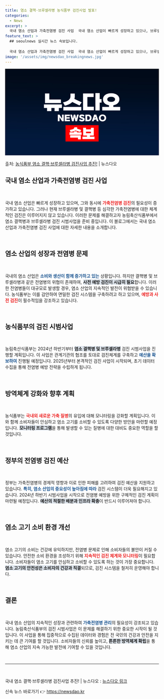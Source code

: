 ```yaml
---
title: 염소 결핵·브루셀라병 농식품부 검진사업 발표!
categories:
  - News
excerpt: >
  국내 염소 산업과 가축전염병 검진 사업  국내 염소 산업이 빠르게 성장하고 있으나, 브루셀라병 및 결핵병 등…
feature_text: >
  ## seoulnews 실시간 뉴스 속보입니다.

  국내 염소 산업과 가축전염병 검진 사업  국내 염소 산업이 빠르게 성장하고 있으나, 브루셀라병 및 결핵병 등…
image: '/assets/img/newsdao_breakingnews.jpg'
---
```


![뉴스다오 속보](/assets/img/newsdao_breakingnews.jpg)

<p>출처: <a href="https://newsdao.kr/4824" rel="dofollow">농식품부 염소 결핵·브루셀라병 검진사업 추진!</a> | 뉴스다오</p>

<h2 data-ke-size="size26">국내 염소 산업과 가축전염병 검진 사업</h2>

<p data-ke-size="size16">&nbsp;</p>

국내 염소 산업은 빠르게 성장하고 있으며, 그와 동시에 <b><span style="color: #ee2323;">가축전염병 검진</span></b>의 필요성이 증가하고 있습니다. 그러나 현재 브루셀라병 및 결핵병 등 심각한 가축전염병에 대한 체계적인 검진은 이루어지지 않고 있습니다. 이러한 문제를 해결하고자 농림축산식품부에서 염소 결핵병과 브루셀라병 검진 시범사업을 준비 중입니다. 이 블로그에서는 국내 염소 산업과 가축전염병 검진 사업에 대한 자세한 내용을 소개합니다.

<p data-ke-size="size16">&nbsp;</p>

<h2 data-ke-size="size26">염소 산업의 성장과 전염병 문제</h2>

<p data-ke-size="size16">&nbsp;</p>

국내의 염소 산업은 <b><span style="color: #1a5490;">소비와 생산이 함께 증가하고 있는</span></b> 상황입니다. 하지만 결핵병 및 브루셀라병과 같은 전염병의 위협이 존재하여, <b><span style="background-color: #21538527;">사전 예방 검진이 시급히 필요</span></b>합니다. 이러한 전염병들이 대규모로 발생할 경우, 염소 산업의 지속적인 발전이 위협받을 수 있습니다. 농식품부는 이를 감안하여 면밀한 검진 시스템을 구축하려고 하고 있으며, <b><span style="color: #ee2323;">예방과 사전 검진</span></b>이 필수적임을 강조하고 있습니다.

<p data-ke-size="size16">&nbsp;</p>

<h2 data-ke-size="size26">농식품부의 검진 시범사업</h2>

<p data-ke-size="size16">&nbsp;</p>

농림축산식품부는 2024년 하반기부터 <b><span style="background-color: #21538527;">염소 결핵병 및 브루셀라병</span></b> 검진 시범사업을 진행할 계획입니다. 이 사업은 관계기관의 협조를 토대로 검진체계를 구축하고 <b><span style="color: #1a5490;">예산을 확보하여</span></b> 진행될 예정입니다. 2025년부터 본격적인 검진 사업이 시작되며, 초기 데이터 수집을 통해 전염병 예방 전략을 수립하게 됩니다.

<p data-ke-size="size16">&nbsp;</p>

<h2 data-ke-size="size26">방역체계 강화와 향후 계획</h2>

<p data-ke-size="size16">&nbsp;</p>

농식품부는 <b><span style="color: #ee2323;">국내외 새로운 가축 질병</span></b>의 유입에 대해 모니터링을 강화할 계획입니다. 이와 함께 소비자들이 안심하고 염소 고기를 소비할 수 있도록 다양한 방안을 마련할 예정입니다. <b><span style="background-color: #21538527;">모니터링 프로그램</span></b>을 통해 발생할 수 있는 질병에 대한 대비도 중요한 역할을 할 것입니다.

<p data-ke-size="size16">&nbsp;</p>

<h2 data-ke-size="size26">정부의 전염병 검진 예산</h2>

<p data-ke-size="size16">&nbsp;</p>

정부는 가축전염병의 경제적 영향과 이로 인한 피해를 고려하여 검진 예산을 지원하고 있습니다. <b><span style="color: #1a5490;">특히, 염소 산업의 중요성이 높아짐에 따라</span></b> 검진 시스템이 더욱 필요해지고 있습니다. 2024년 하반기 시범사업을 시작으로 전염병 예방을 위한 구체적인 검진 계획이 마련될 예정입니다. <b><span style="background-color: #21538527;">예산의 적절한 배분과 인프라 확충</span></b>이 반드시 이루어져야 합니다.

<p data-ke-size="size16">&nbsp;</p>

<h2 data-ke-size="size26">염소 고기 소비 환경 개선</h2>

<p data-ke-size="size16">&nbsp;</p>

염소 고기의 소비는 건강에 유익하지만, 전염병 문제로 인해 소비자들의 불안이 커질 수 있습니다. 안전한 소비 환경을 조성하기 위해 <b><span style="color: #ee2323;">지속적인 검진 체계와 모니터링</span></b>이 필요합니다. 소비자들이 염소 고기를 안심하고 소비할 수 있도록 하는 것이 가장 중요합니다.  <b><span style="background-color: #21538527;">염소 고기의 안전성은 소비자의 건강과 직결</span></b>되므로, 검진 시스템을 철저히 운영해야 합니다.

<p data-ke-size="size16">&nbsp;</p>

<h2 data-ke-size="size26">결론</h2>

<p data-ke-size="size16">&nbsp;</p>

국내 염소 산업의 지속적인 성장과 관련하여 <b><span style="color: #1a5490;">가축전염병 관리</span></b>의 필요성이 강조되고 있습니다. 농림축산식품부의 검진 시범사업은 이 문제를 해결하기 위한 중요한 시작이 될 것입니다. 이 사업을 통해 집중적으로 수집된 데이터와 경험은 전 국민의 건강과 안전을 지키는 데 큰 기여를 할 것입니다. 소비자들의 신뢰를 높이고, <b><span style="background-color: #21538527;">튼튼한 방역체계 확립</span></b>을 통해 염소 산업의 지속 가능한 발전에 기여할 수 있을 것입니다. 

<p data-ke-size="size16">&nbsp;</p>

<hr>

<p data-ke-size="size16">&nbsp;</p>

국내 염소 결핵·브루셀라병 검진사업 추진! | 뉴스다오 : <a href="https://newsdao.kr/4824">뉴스다오 링크</a> 

신속 뉴스 바로가기 👉 <a href="https://newsdao.kr" rel="dofollow">https://newsdao.kr</a>


